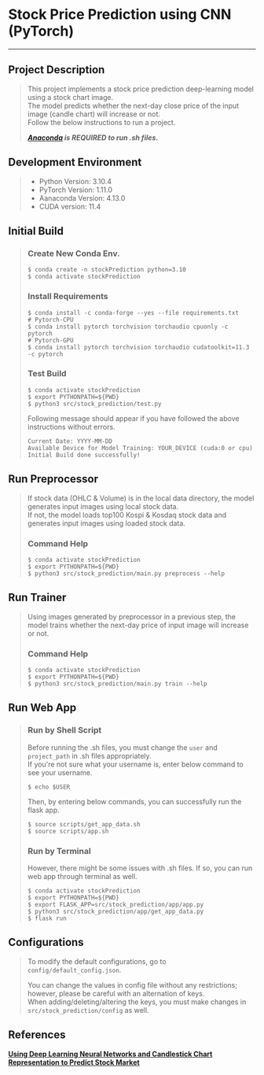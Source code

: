 # Stock Price Prediction using CNN (PyTorch)

--------------------------------------------

## Project Description

<Blockquote>

This project implements a stock price prediction deep-learning model using a stock chart image.   
The model predicts whether the next-day close price of the input image (candle chart) will increase or not.   
Follow the below instructions to run a project.

**_[Anaconda](https://www.anaconda.com/products/distribution#Downloads) is REQUIRED to run .sh files._**

</Blockquote>

## Development Environment

<Blockquote>

- Python Version: 3.10.4
- PyTorch Version: 1.11.0
- Aanaconda Version: 4.13.0
- CUDA version: 11.4

</Blockquote>

## Initial Build

<Blockquote>

### Create New Conda Env.

```shell
$ conda create -n stockPrediction python=3.10
$ conda activate stockPrediction
```

### Install Requirements

```shell
$ conda install -c conda-forge --yes --file requirements.txt 
# Pytorch-CPU
$ conda install pytorch torchvision torchaudio cpuonly -c pytorch
# Pytorch-GPU
$ conda install pytorch torchvision torchaudio cudatoolkit=11.3 -c pytorch
```

### Test Build

```shell
$ conda activate stockPrediction
$ export PYTHONPATH=${PWD}
$ python3 src/stock_prediction/test.py
```

Following message should appear if you have followed the above instructions without errors.

```
Current Date: YYYY-MM-DD
Available Device for Model Training: YOUR_DEVICE (cuda:0 or cpu)
Initial Build done successfully!
```

</Blockquote>

## Run Preprocessor

<Blockquote>

If stock data (OHLC & Volume) is in the local data directory, the model generates input images using local stock
data.   
If not, the model loads top100 Kospi & Kosdaq stock data and generates input images using loaded stock data.

### Command Help

```shell
$ conda activate stockPrediction
$ export PYTHONPATH=${PWD}
$ python3 src/stock_prediction/main.py preprocess --help
```

</Blockquote>

## Run Trainer

<Blockquote>

Using images generated by preprocessor in a previous step, the model trains whether the
next-day price of input image will increase or not.

### Command Help

```shell
$ conda activate stockPrediction
$ export PYTHONPATH=${PWD}
$ python3 src/stock_prediction/main.py train --help
```

</Blockquote>

## Run Web App

<Blockquote>

### Run by Shell Script

Before running the .sh files, you must change the `user` and `project_path` in .sh files appropriately.   
If you're not sure what your username is, enter below command to see your username.

```shell
$ echo $USER
```

Then, by entering below commands, you can successfully run the flask app.

```shell
$ source scripts/get_app_data.sh
$ source scripts/app.sh
```

### Run by Terminal

However, there might be some issues with .sh files. If so, you can run web app through terminal as well.

```shell
$ conda activate stockPrediction
$ export PYTHONPATH=${PWD}
$ export FLASK_APP=src/stock_prediction/app/app.py
$ python3 src/stock_prediction/app/get_app_data.py
$ flask run
```

</Blockquote>

## Configurations

<Blockquote>

To modify the default configurations, go to `config/default_config.json`.

You can change the values in config file without any restrictions;
however, please be careful with an alternation of keys.    
When adding/deleting/altering the keys, you must make changes in `src/stock_prediction/config` as well.

</Blockquote>

## References

**[Using Deep Learning Neural Networks and Candlestick
Chart Representation to Predict Stock Market](https://arxiv.org/pdf/1903.12258v1.pdf)**
